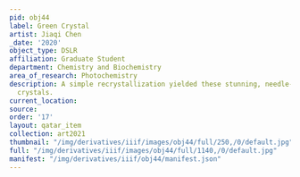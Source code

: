```yaml
---
pid: obj44
label: Green Crystal
artist: Jiaqi Chen
_date: '2020'
object_type: DSLR
affiliation: Graduate Student
department: Chemistry and Biochemistry
area_of_research: Photochemistry
description: A simple recrystallization yielded these stunning, needle-shaped green
  crystals.
current_location: 
source: 
order: '17'
layout: qatar_item
collection: art2021
thumbnail: "/img/derivatives/iiif/images/obj44/full/250,/0/default.jpg"
full: "/img/derivatives/iiif/images/obj44/full/1140,/0/default.jpg"
manifest: "/img/derivatives/iiif/obj44/manifest.json"
---
```

